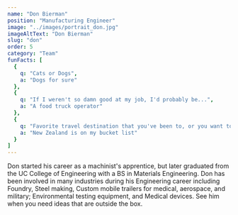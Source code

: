 ```yaml
---
name: "Don Bierman"
position: "Manufacturing Engineer"
image: "../images/portrait_don.jpg"
imageAltText: "Don Bierman"
slug: "don"
order: 5
category: "Team"
funFacts: [
  {
    q: "Cats or Dogs",
    a: "Dogs for sure"
  },
  {
    q: "If I weren't so damn good at my job, I'd probably be...",
    a: "A food truck operator"
  },
  {
    q: "Favorite travel destination that you've been to, or you want to go?",
    a: "New Zealand is on my bucket list"
  }
]
---
```


Don started his career as a machinist's apprentice, but later graduated from the UC College of Engineering with a BS in Materials Engineering. Don has been involved in many industries during his Engineering career including Foundry, Steel making, Custom mobile trailers for medical, aerospace, and military; Environmental testing equipment, and Medical devices. See him when you need ideas that are outside the box.